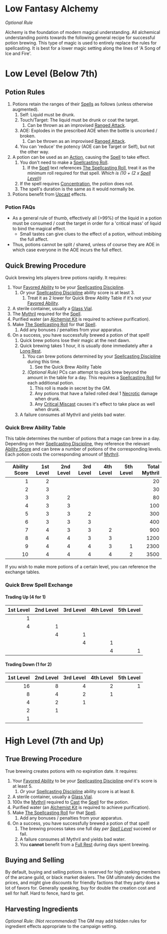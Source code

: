 # Low Fantasy Alchemy
*Optional Rule*

Alchemy is the foundation of modern magical understanding. All alchemical understanding points towards the following general recipe for successful potion brewing. This type of magic is used to entirely replace the rules for spellcasting. It is best for a lower magic setting along the lines of 'A Song of Ice and Fire'.

# Low Level (Below 7th)

## Potion Rules

1. Potions retain the ranges of their [Spells](../Spells.md) as follows (unless otherwise augmented).
	1. Self: Liquid must be drunk.
	2. Touch/Target: The liquid must be drunk or coat the target.
		1. Can be thrown as an improvised [Ranged Attack](../../Game%20Procedures/Ranged%20Attack.md).
	3. AOE: Explodes in the prescribed AOE when the bottle is uncorked / broken.
		1. Can be thrown as an improvised [Ranged Attack](../../Game%20Procedures/Ranged%20Attack.md).
	4. You can 'reduce' the potency (AOE can be Target or Self), but not the other way.
2. A potion can be used as an [Action](../../Game%20Procedures/Action.md), causing the [Spell](../Spells.md) to take effect.
	1. You don't need to make a [Spellcasting Roll](../Spellcasting.md#The%20Spellcasting%20Roll).
		1. If the [Spell](../Spells.md) text references [The Spellcasting Roll](../Spellcasting.md#The%20Spellcasting%20Roll), treat it as the minimum roll required for that spell. *Which is (10 + (2 x [Spell Level](../Spell%20Level.md)))*
	2. If the spell requires [Concentration](../Concentration.md), the potion does not.
	3. The spell's duration is the same as it would normally be.
3. Potions benefit from [Upcast](../Spellcasting.md#Upcast) effects.

### Potion FAQs

- As a general rule of thumb, effectively all (>99%) of the liquid in a potion must be consumed / coat the target in order for a 'critical mass' of liquid to bind the magical effect.
	- Small tastes can give clues to the effect of a potion, without imbibing the full affect.
- Thus, potions cannot be split / shared, unless of course they are AOE in which case everyone in the AOE incurs the full effect.

## Quick Brewing Procedure

Quick brewing lets players brew potions rapidly. It requires:

1. Your [Favored Ability](../../Player%20Characters/Favored%20Ability.md) to be your [Spellcasting Discipline](../The%20Spellcasting%20Disciplines/Spellcasting%20Disciplines.md).
	1. *Or* your [Spellcasting Discipline](../The%20Spellcasting%20Disciplines/Spellcasting%20Disciplines.md) ability score is at least 3.
		1. Treat it as 2 lower for Quick Brew Ability Table if it's not your [Favored Ability](../../Player%20Characters/Favored%20Ability.md).
2. A sterile container, usually a [Glass Vial](../../Items/Individual%20Item%20Cards/Gear/10%20Coins/Glass%20Vial.md).
3. The [Mythril](../Mythril.md) required for the [Spell](../Spells.md).
4. Purified water (an [Alchemist Kit](../../Items/Individual%20Item%20Cards/Gear/50%20Coins/Alchemist%20Kit.md) is required to achieve purification).
5. Make [The Spellcasting Roll](../Spellcasting.md#The%20Spellcasting%20Roll) for that [Spell](../Spells.md).
	1. Add any bonuses / penalties from your apparatus.
6. On a success, you have successfully brewed a potion of that spell!
	1. Quick brew potions lose their magic at the next dawn.
	2. Quick brewing takes 1 hour, it is usually done immediately after a [Long Rest](../../Game%20Procedures/Resting.md#Long%20Rest).
		1. You can brew potions determined by your [Spellcasting Discipline](../The%20Spellcasting%20Disciplines/Spellcasting%20Disciplines.md) during this time.
			1. See the Quick Brew Ability Table
		2. *(Optional Rule)* PCs can attempt to quick brew beyond the amount in the table for a day. This requires a [Spellcasting Roll](../Spellcasting.md#The%20Spellcasting%20Roll) for each additional potion. 
			1. This roll is made in secret by the GM.
			2. Any potions that have a failed rolled deal 1 [Necrotic](../../Damage%20Types/Necrotic.md) damage when drunk.
			3. Any [Critical Miscast](../../Game%20Procedures/Dice%20Rolls/Critical%20Miscast.md) causes it's effect to take place as well when drunk.
	3. A failure consumes all Mythril and yields bad water.

### Quick Brew Ability Table

This table determines the number of potions that a mage can brew in a day. Depending on their [Spellcasting Discipline](../The%20Spellcasting%20Disciplines/Spellcasting%20Disciplines.md), they reference the relevant [Ability Score](../../Player%20Characters/Chosen%20Statistics/Ability%20Scores.md) and can brew a number of potions of the corresponding levels. Each potion costs the corresponding amount of [Mythril](../Mythril.md).

| Ability Score | 1st Level | 2nd Level | 3rd Level | 4th Level | 5th Level | Total Mythril |
| ------------: | --------: | --------: | --------: | --------: | --------: | ------------: |
|             1 |         2 |           |           |           |           |            20 |
|             2 |         3 |           |           |           |           |            30 |
|             3 |         3 |         2 |           |           |           |            80 |
|             4 |         3 |         3 |           |           |           |           100 |
|             5 |         3 |         3 |         2 |           |           |           300 |
|             6 |         3 |         3 |         3 |           |           |           400 |
|             7 |         4 |         3 |         3 |         2 |           |           900 |
|             8 |         4 |         4 |         3 |         3 |           |          1200 |
|             9 |         4 |         4 |         4 |         3 |         1 |          2300 |
|            10 |         4 |         4 |         4 |         4 |         2 |          3500 |

If you wish to make more potions of a certain level, you can reference the exchange tables.

### Quick Brew Spell Exchange 

#### Trading Up (4 for 1)

| 1st Level | 2nd Level | 3rd Level | 4th Level | 5th Level |
| --------: | --------: | --------: | --------: | --------: |
|         1 |           |           |           |           |
|         4 |         1 |           |           |           |
|           |         4 |         1 |           |           |
|           |           |         4 |         1 |           |
|           |           |           |         4 |         1 |

#### Trading Down (1 for 2)

| 1st Level | 2nd Level | 3rd Level | 4th Level | 5th Level |
| --------: | --------: | --------: | --------: | --------: |
|        16 |         8 |         4 |         2 |         1 |
|         8 |         4 |         2 |         1 |           |
|         4 |         2 |         1 |           |           |
|         2 |         1 |           |           |           |
|         1 |           |           |           |           |

# High Level (7th and Up)

## True Brewing Procedure

True brewing creates potions with no expiration date. It requires:

1. Your [Favored Ability](../../Player%20Characters/Favored%20Ability.md) to be your [Spellcasting Discipline](../The%20Spellcasting%20Disciplines/Spellcasting%20Disciplines.md) *and* it's score is at least 5.
	1. *Or* your [Spellcasting Discipline](../The%20Spellcasting%20Disciplines/Spellcasting%20Disciplines.md) ability score is at least 8.
2. A sterile container, usually a [Glass Vial](../../Items/Individual%20Item%20Cards/Gear/10%20Coins/Glass%20Vial.md).
3. 100x the [Mythril](../Mythril.md) required to [Cast](../Spellcasting.md) the [Spell](../Spells.md) for the potion.
4. Purified water (an [Alchemist Kit](../../Items/Individual%20Item%20Cards/Gear/50%20Coins/Alchemist%20Kit.md) is required to achieve purification).
5. Make [The Spellcasting Roll](../Spellcasting.md#The%20Spellcasting%20Roll) for that [Spell](../Spells.md).
	1. Add any bonuses / penalties from your apparatus.
6. On a success, you have successfully brewed a potion of that spell!
	1. The brewing process takes one full day *per [Spell Level](../Spell%20Level.md)* succeed or fail.
	2. A failure consumes all Mythril and yields bad water.
	3. You **cannot** benefit from a [Full Rest](../../Game%20Procedures/Resting.md#Full%20Rest) during days spent brewing.

## Buying and Selling

By default, buying and selling potions is reserved for high ranking members of the arcane guild, or black market dealers. The GM ultimately decides the prices, and might give discounts for friendly factions that they party does a lot of favors for. Generally speaking, buy for double the creation cost and sell for half. Hard to fence, hard to get.

## Harvesting Ingredients

*Optional Rule: (Not recommended)*
The GM may add hidden rules for ingredient effects appropriate to the campaign setting.
